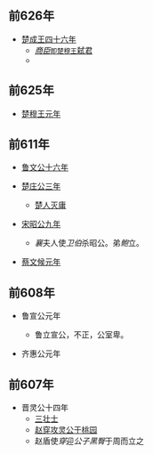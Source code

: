 
## 前626年

- [楚成王四十六年](楚/成王.md)
	- [*商臣*`即楚穆王`弑君](楚/成王/商臣弑君.md)
	- 

## 前625年

- [楚穆王元年](楚/穆王.md)


## 前611年

- [鲁文公十六年](鲁/文公.md)

- [楚庄公三年](楚/庄公.md)
	- [楚人灭庸](楚/庄公/楚人灭庸.md)

- [宋昭公九年](宋/昭公.md)
	- *襄*夫人使*卫伯*杀昭公。弟*鲍*立。

- [蔡文候元年](蔡/文候.md)


## 前608年

- 鲁宣公元年
	- 鲁立宣公，不正，公室卑。

- 齐惠公元年


## 前607年

- 晋灵公十四年
	- [三壮士](晋/灵公/三壮士.md)
	- [赵穿攻灵公于桃园](晋/灵公/赵穿攻灵公于桃园.md)
	- 赵盾使*穿*迎*公子黑臀*于周而立之